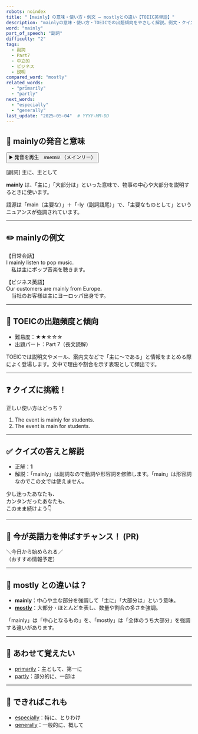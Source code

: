 ```yaml
---
robots: noindex
title: "【mainly】の意味・使い方・例文 ― mostlyとの違い【TOEIC英単語】"
description: "mainlyの意味・使い方・TOEICでの出題傾向をやさしく解説。例文・クイズ付きでmostlyとの違いもわかりやすく学べます。"
word: "mainly"
part_of_speech: "副詞"
difficulty: "2"
tags:
  - 副詞
  - Part7
  - 中立的
  - ビジネス
  - 説明
compared_word: "mostly"
related_words:
  - "primarily"
  - "partly"
next_words:
  - "especially"
  - "generally"
last_update: "2025-05-04"  # YYYY-MM-DD
---
```


## 🔰 mainlyの発音と意味

<button class="play-audio" onclick="playTTS('mainly')">
  <span class="play-audio-main">
    ▶️ 発音を再生　/meɪnli/
  </span>
  <span class="play-audio-sub">
    （メインリー）
  </span>
</button>

[副詞] 主に、主として

**mainly** は、「主に」「大部分は」といった意味で、物事の中心や大部分を説明するときに使います。

語源は「main（主要な）」＋「-ly（副詞語尾）」で、「主要なものとして」というニュアンスが強調されています。

---

## ✏️ mainlyの例文

【日常会話】  
I mainly listen to pop music.  
　私は主にポップ音楽を聴きます。

【ビジネス英語】  
Our customers are mainly from Europe.  
　当社のお客様は主にヨーロッパ出身です。

---

## 🎯 TOEICの出題頻度と傾向

- 難易度：★★☆☆☆
- 出題パート：Part 7（長文読解）

TOEICでは説明文やメール、案内文などで「主に～である」と情報をまとめる際によく登場します。文中で理由や割合を示す表現として頻出です。

---

## ❓ クイズに挑戦！

正しい使い方はどっち？

1. The event is mainly for students.  
2. The event is main for students.

---

## ✅ クイズの答えと解説

- 正解：**1**
- 解説：「mainly」は副詞なので動詞や形容詞を修飾します。「main」は形容詞なのでこの文では使えません。

少し迷ったあなたも、  
カンタンだったあなたも、  
このまま続けよう👇️

---

## 🚀 今が英語力を伸ばすチャンス！ (PR)

<div class="info-center">
＼今日から始められる／<br>  
（おすすめ情報予定）
</div>

---

## 🤔  mostly との違いは？

- **mainly**：中心や主な部分を強調して「主に」「大部分は」という意味。
- **[mostly](/word/mostly/)**：大部分・ほとんどを表し、数量や割合の多さを強調。

「mainly」は「中心となるもの」を、「mostly」は「全体のうち大部分」を強調する違いがあります。

---

## 🧩 あわせて覚えたい

- [primarily](/word/primarily/)：主として、第一に
- [partly](/word/partly/)：部分的に、一部は

---

## 📖 できればこれも

- [especially](/word/especially/)：特に、とりわけ
- [generally](/word/generally/)：一般的に、概して

<!-- cvid: aid00_bid10 -->
